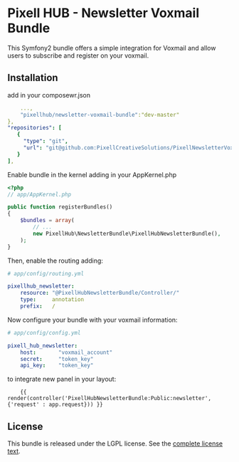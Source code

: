 Pixell HUB - Newsletter Voxmail Bundle
======================================

This Symfony2 bundle offers a simple integration for Voxmail and allow users to subscribe and register on your voxmail.

Installation
-------------

add in your composewr.json

```yaml
    ...,
    "pixellhub/newsletter-voxmail-bundle":"dev-master"
},
"repositories": [
   {
     "type": "git",
     "url": "git@github.com:PixellCreativeSolutions/PixellNewsletterVoxmailBundle.git"
   }
],
```

Enable bundle in the kernel adding in your AppKernel.php

```php
<?php
// app/AppKernel.php

public function registerBundles()
{
    $bundles = array(
        // ...
        new PixellHub\NewsletterBundle\PixellHubNewsletterBundle(),
    );
}
```

Then, enable the routing adding:

```yaml
# app/config/routing.yml

pixellhub_newsletter:
    resource: "@PixellHubNewsletterBundle/Controller/"
    type:     annotation
    prefix:   /
```

Now configure your bundle with your voxmail information:

```yaml
# app/config/config.yml

pixell_hub_newsletter:
    host:       "voxmail_account"
    secret:     "token_key"
    api_key:    "token_key"
```


to integrate new panel in your layout:

```twig
    {{ render(controller('PixellHubNewsletterBundle:Public:newsletter', {'request' : app.request})) }}
```

License
-------

This bundle is released under the LGPL license. See the [complete license text](Resources/meta/LICENSE).
